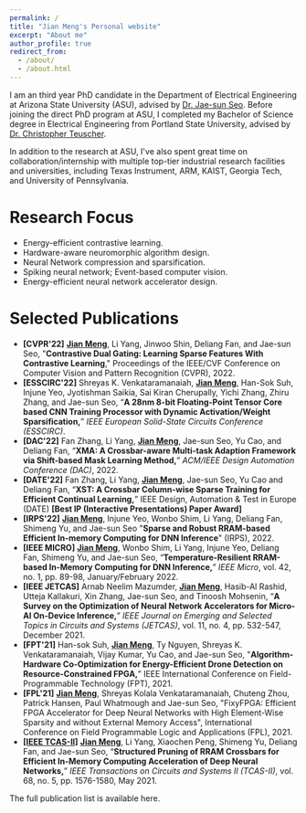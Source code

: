 ```yaml
---
permalink: /
title: "Jian Meng's Personal website"
excerpt: "About me"
author_profile: true
redirect_from: 
  - /about/
  - /about.html
---
```


I am an third year PhD candidate in the Department of Electrical Engineering at Arizona State University (ASU), advised by [Dr. Jae-sun Seo](https://faculty.engineering.asu.edu/jseo/). Before joining the direct PhD program at ASU, I completed my Bachelor of Science degree in Electrical Engineering from Portland State University, advised by [Dr. Christopher Teuscher](https://www.teuscher-lab.com/). 

In addition to the research at ASU, I've also spent great time on collaboration/internship with multiple top-tier industrial research facilities and universities, including Texas Instrument, ARM, KAIST, Georgia Tech, and University of Pennsylvania. 

Research Focus
======
- Energy-efficient contrastive learning.
- Hardware-aware neuromorphic algorithm design. 
- Neural Network compression and sparsification.
- Spiking neural network; Event-based computer vision. 
- Energy-efficient neural network accelerator design.

Selected Publications
======
- **[CVPR'22]** **<u>Jian Meng</u>**, Li Yang, Jinwoo Shin, Deliang Fan, and Jae-sun Seo, "**Contrastive Dual Gating: Learning Sparse Features With Contrastive Learning**," Proceedings of the IEEE/CVF Conference on Computer Vision and Pattern Recognition (CVPR), 2022.
- **[ESSCIRC'22]** Shreyas K. Venkataramanaiah, **<u>Jian Meng</u>**, Han-Sok Suh, Injune Yeo, Jyotishman Saikia, Sai Kiran Cherupally, Yichi Zhang, Zhiru Zhang, and Jae-sun Seo, “**A 28nm 8-bit Floating-Point Tensor Core based CNN Training Processor with Dynamic Activation/Weight Sparsification,**” *IEEE European Solid-State Circuits Conference (ESSCIRC)*.
- **[DAC'22]** Fan Zhang, Li Yang, **<u>Jian Meng</u>**, Jae-sun Seo, Yu Cao, and Deliang Fan, “**XMA: A Crossbar-aware Multi-task Adaption Framework via Shift-based Mask Learning Method,**” *ACM/IEEE Design Automation Conference (DAC)*, 2022. 
- **[DATE'22]** Fan Zhang, Li Yang,  <u>**Jian Meng**</u>, Jae-sun Seo, Yu Cao and Deliang Fan, “**XST: A Crossbar Column-wise Sparse Training for Efficient Continual Learning,**” IEEE Design, Automation \& Test in Europe (DATE) **[Best IP (Interactive Presentations) Paper Award]**
- **[IRPS'22]** **<u>Jian Meng</u>**, Injune Yeo, Wonbo Shim, Li Yang, Deliang Fan, Shimeng Yu, and Jae-sun Seo "**Sparse and Robust RRAM-based Efficient In-memory Computing for DNN Inference**" (IRPS), 2022.
- **[IEEE MICRO]** **<u>Jian Meng</u>**, Wonbo Shim, Li Yang, Injune Yeo, Deliang Fan, Shimeng Yu, and Jae-sun Seo, “**Temperature-Resilient RRAM-based In-Memory Computing for DNN Inference,**” *IEEE Micro*, vol. 42, no. 1, pp. 89-98, January/February 2022. 
- **[IEEE JETCAS]** Arnab Neelim Mazumder, **<u>Jian Meng</u>**, Hasib-Al Rashid, Utteja Kallakuri, Xin Zhang, Jae-sun Seo, and Tinoosh Mohsenin, “**A Survey on the Optimization of Neural Network Accelerators for Micro-AI On-Device Inference,**” *IEEE Journal on Emerging and Selected Topics in Circuits and Systems (JETCAS)*, vol. 11, no. 4, pp. 532-547, December 2021.
- **[FPT'21]** Han-sok Suh, **<u>Jian Meng</u>**, Ty Nguyen, Shreyas K. Venkataramanaiah, Vijay Kumar, Yu Cao, and Jae-sun Seo, "**Algorithm-Hardware Co-Optimization for Energy-Efficient Drone Detection on Resource-Constrained FPGA,**” IEEE International Conference on Field-Programmable Technology (FPT), 2021.
- **[FPL'21]** <u>**Jian Meng**</u>, Shreyas Kolala Venkataramanaiah, Chuteng Zhou, Patrick Hansen, Paul Whatmough and Jae-sun Seo, "FixyFPGA: Efficient FPGA Accelerator for Deep Neural Networks with High Element-Wise Sparsity and without External Memory Access", International Conference on Field Programmable Logic and Applications (FPL), 2021.
- **<u>[IEEE TCAS-II]</u>** **<u>Jian Meng</u>**, Li Yang, Xiaochen Peng, Shimeng Yu, Deliang Fan, and Jae-sun Seo, “**Structured Pruning of RRAM Crossbars for Efficient In-Memory Computing Acceleration of Deep Neural Networks,**” *IEEE Transactions on Circuits and Systems II (TCAS-II)*, vol. 68, no. 5, pp. 1576-1580, May 2021.

The full publication list is available here.

